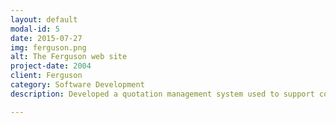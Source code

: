 ```yaml
---
layout: default
modal-id: 5
date: 2015-07-27
img: ferguson.png
alt: The Ferguson web site
project-date: 2004
client: Ferguson
category: Software Development
description: Developed a quotation management system used to support contract bids.  Included advanced features such as the ability to detect when incompatible parts were erroneously paired together in a single quotation.

---
```

